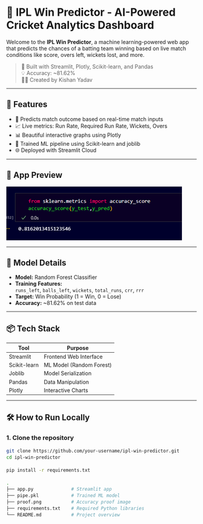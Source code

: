 # 🏏 IPL Win Predictor - AI-Powered Cricket Analytics Dashboard

Welcome to the **IPL Win Predictor**, a machine learning-powered web app that predicts the chances of a batting team winning based on live match conditions like score, overs left, wickets lost, and more.

> 🎯 Built with Streamlit, Plotly, Scikit-learn, and Pandas  
> 💡 Accuracy: ~81.62%  
> 👨‍💻 Created by Kishan Yadav

---

## 🚀 Features

- 🔮 Predicts match outcome based on real-time match inputs
- 📈 Live metrics: Run Rate, Required Run Rate, Wickets, Overs
- 📊 Beautiful interactive graphs using Plotly
- 💾 Trained ML pipeline using Scikit-learn and joblib
- 🌐 Deployed with Streamlit Cloud

---

## 📸 App Preview

![App Screenshot](proof.png)

---

## 🧠 Model Details

- **Model:** Random Forest Classifier
- **Training Features:**  
  `runs_left`, `balls_left`, `wickets`, `total_runs`, `crr`, `rrr`
- **Target:** Win Probability (1 = Win, 0 = Lose)
- **Accuracy:** ~81.62% on test data

---

## 📦 Tech Stack

| Tool         | Purpose                  |
|--------------|---------------------------|
| Streamlit    | Frontend Web Interface   |
| Scikit-learn | ML Model (Random Forest) |
| Joblib       | Model Serialization      |
| Pandas       | Data Manipulation        |
| Plotly       | Interactive Charts       |

---

## 🛠️ How to Run Locally

### 1. Clone the repository

```bash
git clone https://github.com/your-username/ipl-win-predictor.git
cd ipl-win-predictor

pip install -r requirements.txt

.
├── app.py              # Streamlit app
├── pipe.pkl            # Trained ML model
├── proof.png           # Accuracy proof image
├── requirements.txt    # Required Python libraries
└── README.md           # Project overview

